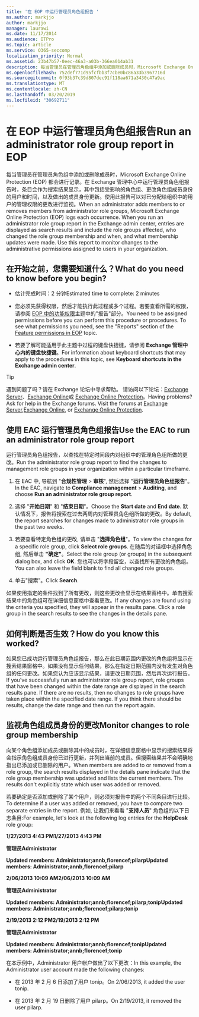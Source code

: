 ```yaml
---
title: '在 EOP 中运行管理员角色组报告 '
ms.author: markjjo
author: markjjo
manager: laurawi
ms.date: 11/17/2014
ms.audience: ITPro
ms.topic: article
ms.service: O365-seccomp
localization_priority: Normal
ms.assetid: 23b47b57-0eec-46a3-a03b-366ea014ab31
description: 每当管理员在管理员角色组中添加或删除成员时，Microsoft Exchange Online Protection (EOP) 都会进行记录。
ms.openlocfilehash: 752def771d95fcfbb3f7cbe0bc86a33b3967716d
ms.sourcegitcommit: 0f93b37c39d807dec91f118aa671a3430c47a9ac
ms.translationtype: MT
ms.contentlocale: zh-CN
ms.lasthandoff: 03/20/2019
ms.locfileid: "30692711"
---
```

# <a name="run-an-administrator-role-group-report-in-eop"></a><span data-ttu-id="cfad2-103">在 EOP 中运行管理员角色组报告</span><span class="sxs-lookup"><span data-stu-id="cfad2-103">Run an administrator role group report in EOP</span></span> 

 <span data-ttu-id="cfad2-p101">每当管理员在管理员角色组中添加或删除成员时，Microsoft Exchange Online Protection (EOP) 都会进行记录。在 Exchange 管理中心中运行管理员角色组报告时，条目会作为搜索结果显示，其中包括受影响的角色组、更改角色组成员身份的用户和时间，以及做出的成员身份更新。使用此报告可以对已分配给组织中的用户的管理权限的更改进行监视。</span><span class="sxs-lookup"><span data-stu-id="cfad2-p101">When an administrator adds members to or removes members from administrator role groups, Microsoft Exchange Online Protection (EOP) logs each occurrence. When you run an administrator role group report in the Exchange admin center, entries are displayed as search results and include the role groups affected, who changed the role group membership and when, and what membership updates were made. Use this report to monitor changes to the administrative permissions assigned to users in your organization.</span></span>
  
## <a name="what-do-you-need-to-know-before-you-begin"></a><span data-ttu-id="cfad2-107">在开始之前，您需要知道什么？</span><span class="sxs-lookup"><span data-stu-id="cfad2-107">What do you need to know before you begin?</span></span>

- <span data-ttu-id="cfad2-108">估计完成时间：2 分钟</span><span class="sxs-lookup"><span data-stu-id="cfad2-108">Estimated time to complete: 2 minutes</span></span>
    
- <span data-ttu-id="cfad2-p102">您必须先获得权限，然后才能执行此过程或多个过程。若要查看所需的权限，请参阅 [EOP 中的功能权限](feature-permissions-in-eop.md)主题中的"报告"部分。</span><span class="sxs-lookup"><span data-stu-id="cfad2-p102">You need to be assigned permissions before you can perform this procedure or procedures. To see what permissions you need, see the "Reports" section of the [Feature permissions in EOP](feature-permissions-in-eop.md) topic.</span></span> 
    
- <span data-ttu-id="cfad2-111">若要了解可能适用于此主题中过程的键盘快捷键，请参阅 **Exchange 管理中心内的键盘快捷键**。</span><span class="sxs-lookup"><span data-stu-id="cfad2-111">For information about keyboard shortcuts that may apply to the procedures in this topic, see **Keyboard shortcuts in the Exchange admin center**.</span></span>
    
> [!TIP]
> <span data-ttu-id="cfad2-p103">遇到问题了吗？请在 Exchange 论坛中寻求帮助。 请访问以下论坛：[Exchange Server](https://go.microsoft.com/fwlink/p/?linkId=60612)、[Exchange Online](https://go.microsoft.com/fwlink/p/?linkId=267542)或 [Exchange Online Protection](https://go.microsoft.com/fwlink/p/?linkId=285351)。</span><span class="sxs-lookup"><span data-stu-id="cfad2-p103">Having problems? Ask for help in the Exchange forums. Visit the forums at [Exchange Server](https://go.microsoft.com/fwlink/p/?linkId=60612),[Exchange Online](https://go.microsoft.com/fwlink/p/?linkId=267542), or [Exchange Online Protection](https://go.microsoft.com/fwlink/p/?linkId=285351).</span></span> 
  
## <a name="use-the-eac-to-run-an-administrator-role-group-report"></a><span data-ttu-id="cfad2-115">使用 EAC 运行管理员角色组报告</span><span class="sxs-lookup"><span data-stu-id="cfad2-115">Use the EAC to run an administrator role group report</span></span>

<span data-ttu-id="cfad2-116">运行管理员角色组报告，以查找在特定时间段内对组织中的管理角色组所做的更改。</span><span class="sxs-lookup"><span data-stu-id="cfad2-116">Run the administrator role group report to find the changes to management role groups in your organization within a particular timeframe.</span></span>
  
1. <span data-ttu-id="cfad2-117">在 EAC 中, 导航到 "**合规性管理** \> **审核**", 然后选择 "**运行管理员角色组报告**"。</span><span class="sxs-lookup"><span data-stu-id="cfad2-117">In the EAC, navigate to **Compliance management** \> **Auditing**, and choose **Run an administrator role group report**.</span></span>
    
2. <span data-ttu-id="cfad2-118">选择 "**开始日期**" 和 "**结束日期**"。</span><span class="sxs-lookup"><span data-stu-id="cfad2-118">Choose the **Start date** and **End date**.</span></span> <span data-ttu-id="cfad2-119">默认情况下，报告将搜索在过去两周内对管理员角色组所做的更改。</span><span class="sxs-lookup"><span data-stu-id="cfad2-119">By default, the report searches for changes made to administrator role groups in the past two weeks.</span></span>
    
3. <span data-ttu-id="cfad2-120">若要查看特定角色组的更改, 请单击 "**选择角色组**"。</span><span class="sxs-lookup"><span data-stu-id="cfad2-120">To view the changes for a specific role group, click **Select role groups**.</span></span> <span data-ttu-id="cfad2-121">在随后的对话框中选择角色组, 然后单击 **"确定"**。</span><span class="sxs-lookup"><span data-stu-id="cfad2-121">Select the role group (or groups) in the subsequent dialog box, and click **OK**.</span></span> <span data-ttu-id="cfad2-122">您也可以将字段留空，以查找所有更改的角色组。</span><span class="sxs-lookup"><span data-stu-id="cfad2-122">You can also leave the field blank to find all changed role groups.</span></span>
    
4. <span data-ttu-id="cfad2-123">单击"搜索"。</span><span class="sxs-lookup"><span data-stu-id="cfad2-123">Click **Search**.</span></span>
    
<span data-ttu-id="cfad2-p106">如果使用指定的条件找到了所有更改，则这些更改会显示在结果窗格中。单击搜索结果中的角色组可在详细信息窗格中查看更改。</span><span class="sxs-lookup"><span data-stu-id="cfad2-p106">If any changes are found using the criteria you specified, they will appear in the results pane. Click a role group in the search results to see the changes in the details pane.</span></span>
  
## <a name="how-do-you-know-this-worked"></a><span data-ttu-id="cfad2-126">如何判断是否生效？</span><span class="sxs-lookup"><span data-stu-id="cfad2-126">How do you know this worked?</span></span>

<span data-ttu-id="cfad2-p107">如果您已成功运行管理员角色组报告，那么在此日期范围内更改的角色组将显示在搜索结果窗格中。如果没有显示任何结果，那么在指定日期范围内没有发生对角色组的任何更改。如果您认为应该显示结果，请更改日期范围，然后再次运行报告。</span><span class="sxs-lookup"><span data-stu-id="cfad2-p107">If you've successfully run an administrator role group report, role groups that have been changed within the date range are displayed in the search results pane. If there are no results, then no changes to role groups have taken place within the specified date range. If you think there should be results, change the date range and then run the report again.</span></span>
  
## <a name="monitor-changes-to-role-group-membership"></a><span data-ttu-id="cfad2-130">监视角色组成员身份的更改</span><span class="sxs-lookup"><span data-stu-id="cfad2-130">Monitor changes to role group membership</span></span>

<span data-ttu-id="cfad2-p108">向某个角色组添加成员或删除其中的成员时，在详细信息窗格中显示的搜索结果将会指示角色组成员身份已进行更新，并列出当前的成员。但搜索结果并不会明确地指出已添加或已删除的用户。</span><span class="sxs-lookup"><span data-stu-id="cfad2-p108">When members are added to or removed from a role group, the search results displayed in the details pane indicate that the role group membership was updated and lists the current members. The results don't explicitly state which user was added or removed.</span></span>
  
<span data-ttu-id="cfad2-133">若要确定是否添加或删除了某个用户，则必须对报告中的两个不同条目进行比较。</span><span class="sxs-lookup"><span data-stu-id="cfad2-133">To determine if a user was added or removed, you have to compare two separate entries in the report.</span></span> <span data-ttu-id="cfad2-134">例如, 让我们来看看 "**支持人员**" 角色组的以下日志条目:</span><span class="sxs-lookup"><span data-stu-id="cfad2-134">For example, let's look at the following log entries for the **HelpDesk** role group:</span></span> 
  
 <span data-ttu-id="cfad2-135">**1/27/2013 4:43 PM**</span><span class="sxs-lookup"><span data-stu-id="cfad2-135">**1/27/2013 4:43 PM**</span></span>
  
 <span data-ttu-id="cfad2-136">**管理员**</span><span class="sxs-lookup"><span data-stu-id="cfad2-136">**Administrator**</span></span>
  
 <span data-ttu-id="cfad2-137">**Updated members: Administrator;annb,florencef;pilarp**</span><span class="sxs-lookup"><span data-stu-id="cfad2-137">**Updated members: Administrator;annb,florencef;pilarp**</span></span>
  
 <span data-ttu-id="cfad2-138">**2/06/2013 10:09 AM**</span><span class="sxs-lookup"><span data-stu-id="cfad2-138">**2/06/2013 10:09 AM**</span></span>
  
 <span data-ttu-id="cfad2-139">**管理员**</span><span class="sxs-lookup"><span data-stu-id="cfad2-139">**Administrator**</span></span>
  
 <span data-ttu-id="cfad2-140">**Updated members: Administrator;annb;florencef;pilarp;tonip**</span><span class="sxs-lookup"><span data-stu-id="cfad2-140">**Updated members: Administrator;annb;florencef;pilarp;tonip**</span></span>
  
 <span data-ttu-id="cfad2-141">**2/19/2013 2:12 PM**</span><span class="sxs-lookup"><span data-stu-id="cfad2-141">**2/19/2013 2:12 PM**</span></span>
  
 <span data-ttu-id="cfad2-142">**管理员**</span><span class="sxs-lookup"><span data-stu-id="cfad2-142">**Administrator**</span></span>
  
 <span data-ttu-id="cfad2-143">**Updated members: Administrator;annb;florencef;tonip**</span><span class="sxs-lookup"><span data-stu-id="cfad2-143">**Updated members: Administrator;annb;florencef;tonip**</span></span>
  
<span data-ttu-id="cfad2-144">在本示例中，Administrator 用户帐户做出了以下更改：</span><span class="sxs-lookup"><span data-stu-id="cfad2-144">In this example, the Administrator user account made the following changes:</span></span>
  
- <span data-ttu-id="cfad2-145">在 2013 年 2 月 6 日添加了用户 tonip。</span><span class="sxs-lookup"><span data-stu-id="cfad2-145">On 2/06/2013, it added the user tonip.</span></span>
    
- <span data-ttu-id="cfad2-146">在 2013 年 2 月 19 日删除了用户 pilarp。</span><span class="sxs-lookup"><span data-stu-id="cfad2-146">On 2/19/2013, it removed the user pilarp.</span></span>
    

